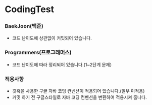 # CodingTest
### BaekJoon(백준)
- 코드 난이도에 상관없이 커밋되어 있습니다.
### Programmers(프로그래머스)
- 코드 난이도에 따라 정리되어 있습니다.(1~2단계 문제)
### 적용사항
- 깃훅을 사용한 구글 자바 코딩 컨벤션이 적용되어 있습니다.(일부 미적용)
- 커밋 하기 전 구글스타일로 자바 코딩 컨벤션을 변환하여 적용시켜 줍니다.
